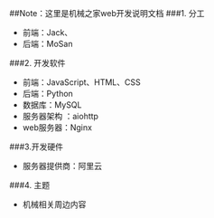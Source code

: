 ##Note：这里是机械之家web开发说明文档
###1. 分工
 - 前端：Jack、
 - 后端：MoSan

###2. 开发软件
 - 前端：JavaScript、HTML、CSS
 - 后端：Python
 - 数据库：MySQL
 - 服务器架构 ：aiohttp
 - web服务器：Nginx
 
###3.开发硬件
- 服务器提供商：阿里云

###4. 主题
 - 机械相关周边内容